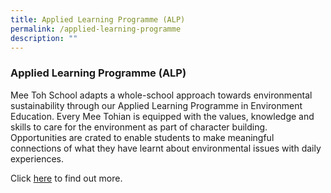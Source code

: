 ```yaml
---
title: Applied Learning Programme (ALP)
permalink: /applied-learning-programme
description: ""
---
```

### Applied Learning Programme (ALP)

Mee Toh School adapts a whole-school approach towards environmental sustainability through our Applied Learning Programme in Environment Education. Every Mee Tohian is equipped with the values, knowledge and skills to care for the environment as part of character building. Opportunities are crated to enable students to make meaningful connections of what they have learnt about environmental issues with daily experiences.

Click [here](https://www.youtube.com/watch?v=JrGVHN-rauU) to find out more.